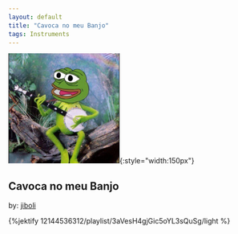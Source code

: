 ```yaml
---
layout: default
title: "Cavoca no meu Banjo"
tags: Instruments
---
```

![Pepe](/assets/img/banjo.png){:style="width:150px"}
## Cavoca no meu Banjo
by: [jiboli](https://open.spotify.com/user/12144536312)



{%jektify 12144536312/playlist/3aVesH4gjGic5oYL3sQuSg/light %}